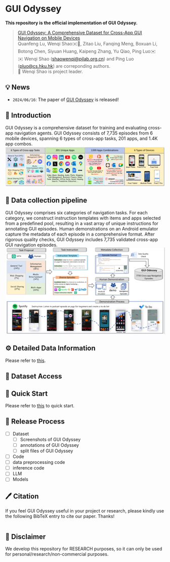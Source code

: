 # GUI Odyssey

**This repository is the official implementation of GUI Odyssey.**

> [GUI Odyssey: A Comprehensive Dataset for Cross-App GUI Navigation on Mobile Devices](ARXIV_LINK)  
> Quanfeng Lu, Wenqi Shao✉️📕, Zitao Liu, Fanqing Meng, Boxuan Li, Botong Chen, Siyuan Huang, Kaipeng Zhang, Yu Qiao, Ping Luo✉️  
> ✉️  Wenqi Shao (shaowenqi@pjlab.org.cn) and Ping Luo (pluo@cs.hku.hk) are correponding authors.   
> 📕 Wenqi Shao is project leader.   


## 💡 News

- `2024/06/16`: The paper of [GUI Odyssey](ARXIV_LINK) is released! 
<!-- And check our [project page]()! -->

## 🔆 Introduction
GUI Odyssey is a comprehensive dataset for training and evaluating cross-app navigation agents. GUI Odyssey consists of 7,735 episodes from 6 mobile devices, spanning 6 types of cross-app tasks, 201 apps, and 1.4K app combos.
![overview](assets/dataset_overview.jpg)







<!-- [x] Create the git repository. -->

## 📝 Data collection pipeline 
GUI Odyssey comprises six categories of navigation tasks. For each category, we construct instruction templates with items and apps selected from a predefined pool, resulting in a vast array of unique instructions for annotating GUI episodes. Human demonstrations on an Android emulator capture the metadata of each episode in a comprehensive format. After rigorous quality checks, GUI Odyssey includes 7,735 validated cross-app GUI navigation episodes.
![pipeline](assets/pipeline.jpg)

## ⚙️ Detailed Data Information
Please refer to [this](introduction.md).


## 💫 Dataset Access


## 🚀 Quick Start

Please refer to [this](Quickstart.md) to quick start.

## 📖 Release Process

- [ ] Dataset
  - [ ] Screenshots of GUI Odyssey
  - [ ] annotations of GUI Odyssey
  - [ ] split files of GUI Odyssey
- [ ]  Code
  - [ ] data preprocessing code
  - [ ] inference code
  - [ ] LLM
- [ ]  Models

## 🖊️ Citation 
If you feel GUI Odyssey useful in your project or research, please kindly use the following BibTeX entry to cite our paper. Thanks!
```bib

```

## 📢 Disclaimer

We develop this repository for RESEARCH purposes, so it can only be used for personal/research/non-commercial purposes.